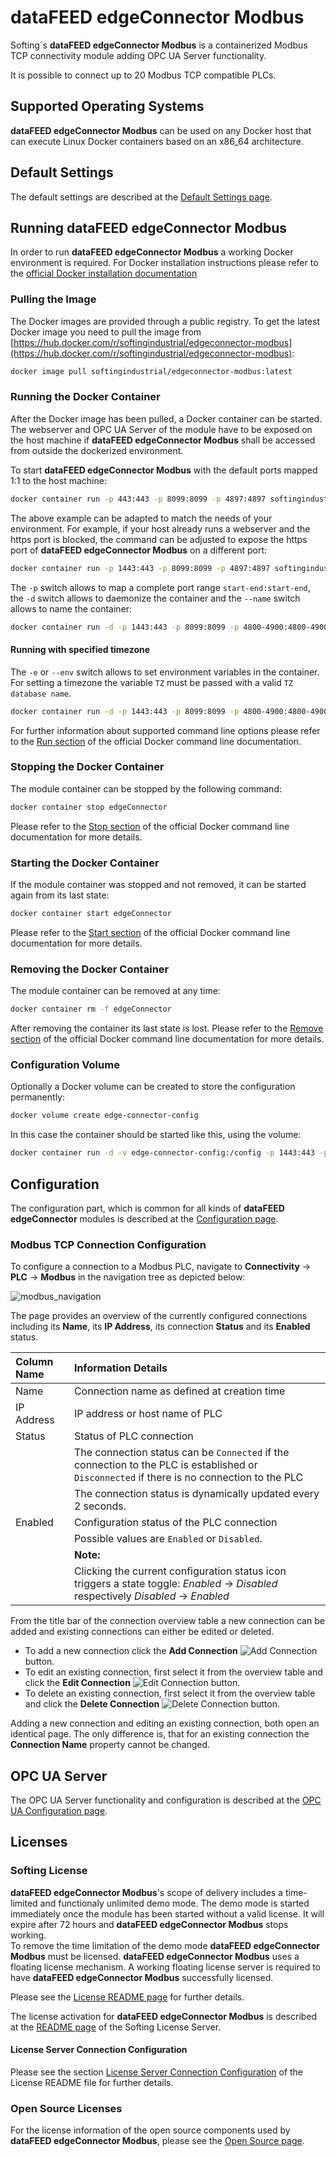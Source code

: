 # **dataFEED edgeConnector Modbus**

Softing´s **dataFEED edgeConnector Modbus** is a containerized Modbus TCP
connectivity module adding OPC UA Server functionality.

It is possible to connect up to 20 Modbus TCP compatible PLCs.

## Supported Operating Systems

**dataFEED edgeConnector Modbus** can be used on any Docker host that can
execute Linux Docker containers based on an x86_64 architecture.

## Default Settings

The default settings are described at the [Default Settings page](../common/defaults.md).

## Running **dataFEED edgeConnector Modbus**

In order to run **dataFEED edgeConnector Modbus** a working Docker environment
is required.
For Docker installation instructions please refer to the
[official Docker installation documentation](https://docs.docker.com/install/)

### Pulling the Image

The Docker images are provided through a public registry.
To get the latest Docker image you need to pull the image from
[https://hub.docker.com/r/softingindustrial/edgeconnector-modbus](https://hub.docker.com/r/softingindustrial/edgeconnector-modbus):

```bash
docker image pull softingindustrial/edgeconnector-modbus:latest
```

### Running the Docker Container

After the Docker image has been pulled, a Docker container can be started.
The webserver and OPC UA Server of the module have to be exposed on the host
machine if **dataFEED edgeConnector Modbus** shall be accessed from outside
the dockerized environment.

To start **dataFEED edgeConnector Modbus** with the default ports mapped 1:1
to the host machine:

```bash
docker container run -p 443:443 -p 8099:8099 -p 4897:4897 softingindustrial/edgeconnector-modbus
```

The above example can be adapted to match the needs of your environment.
For example, if your host already runs a webserver and the https port is
blocked, the command can be adjusted to expose the https port of **dataFEED
edgeConnector Modbus** on a different port:

```bash
docker container run -p 1443:443 -p 8099:8099 -p 4897:4897 softingindustrial/edgeconnector-modbus
```

The `-p` switch allows to map a complete port range `start-end:start-end`,
the `-d` switch allows to daemonize the container and the `--name` switch
allows to name the container:  

```bash
docker container run -d -p 1443:443 -p 8099:8099 -p 4800-4900:4800-4900 --name edgeConnector softingindustrial/edgeconnector-modbus
```

#### Running with specified timezone
The `-e` or `--env` switch allows to set environment variables in the container.
For setting a timezone the variable `TZ` must be passed with a valid `TZ database name`.

```bash
docker container run -d -p 1443:443 -p 8099:8099 -p 4800-4900:4800-4900 --name edgeConnector -e TZ=Europe/Berlin softingindustrial/edgeconnector-modbus
```

For further information about supported command line options please refer to the
[Run section](https://docs.docker.com/engine/reference/commandline/run/) of the
official Docker command line documentation.

### Stopping the Docker Container

The module container can be stopped by the following command:

```bash
docker container stop edgeConnector
```

Please refer to the
[Stop section](https://docs.docker.com/engine/reference/commandline/container_stop/)
of the official Docker command line documentation for more details.

### Starting the Docker Container

If the module container was stopped and not removed, it can be started again
from its last state:

```bash
docker container start edgeConnector
```

Please refer to the
[Start section](https://docs.docker.com/engine/reference/commandline/container_start/)
of the official Docker command line documentation for more details.

### Removing the Docker Container

The module container can be removed at any time:

```bash
docker container rm -f edgeConnector
```

After removing the container its last state is lost.
Please refer to the
[Remove section](https://docs.docker.com/engine/reference/commandline/container_rm/)
of the official Docker command line documentation for more details.

### Configuration Volume

Optionally a Docker volume can be created to store the configuration permanently:

```bash
docker volume create edge-connector-config
```

In this case the container should be started like this, using the volume:

```bash
docker container run -d -v edge-connector-config:/config -p 1443:443 -p 8099:8099 -p 4800-4900:4800-4900 --name edgeConnector softingindustrial/edgeconnector-modbus
```

## Configuration

The configuration part, which is common for all kinds of
**dataFEED edgeConnector** modules is described at the
[Configuration page](../common/configuration.md).

### Modbus TCP Connection Configuration

To configure a connection to a Modbus PLC, navigate to
**Connectivity** -> **PLC** -> **Modbus** in the navigation tree
as depicted below:

![modbus_navigation](../documentation_pics/modbus_navigation.png)

The page provides an overview of the currently configured connections including
its
**Name**, its **IP Address**, its connection **Status** and its **Enabled**
status.

| Column Name | Information Details                                                                                                                         |
| :--         | :--                                                                                                                                         |
| Name        | Connection name as defined at creation time                                                                                                 |
| IP Address  | IP address or host name of PLC                                                                                                              |
| Status      | Status of PLC connection                                                                                                                    |
|             | The connection status can be `Connected` if the connection to the PLC is established or `Disconnected` if there is no connection to the PLC |
|             | The connection status is dynamically updated every 2 seconds.                                                                               |
| Enabled     | Configuration status of the PLC connection                                                                                                  |
|             | Possible values are `Enabled` or `Disabled`.                                                                                                |
|             | **Note:**                                                                                                                                   |
|             | Clicking the current configuration status icon triggers a state toggle: *Enabled* -> *Disabled* respectively *Disabled* -> *Enabled*        |

From the title bar of the connection overview table a new connection can be added and existing connections can either be edited or deleted.  

- To add a new connection click the **Add Connection**
  ![Add Connection](../documentation_pics/add_connection.png) button.  
- To edit an existing connection, first select it from the overview table
  and click the **Edit Connection**
  ![Edit Connection](../documentation_pics/edit_connection.png) button.
- To delete an existing connection, first select it from the overview
  table and click the **Delete Connection**
  ![Delete Connection](../documentation_pics/delete_connection.png) button.  

Adding a new connection and editing an existing connection, both open an
identical page. The only difference is, that for an existing connection the
**Connection Name** property cannot be changed.  

## OPC UA Server

The OPC UA Server functionality and configuration is described at the
[OPC UA Configuration page](../common/opcua.md).

## Licenses

### Softing License

**dataFEED edgeConnector Modbus**'s scope of delivery includes a time-limited
and functionaly unlimited demo mode.
The demo mode is started immediately once the module has been started without a
valid license.
It will expire after 72 hours and **dataFEED edgeConnector Modbus** stops
working.  
To remove the time limitation of the demo mode **dataFEED edgeConnector Modbus**
must be licensed.
**dataFEED edgeConnector Modbus** uses a floating license mechanism.
A working floating license server is required to have **dataFEED edgeConnector
Modbus** successfully licensed.  

Please see the [License README page](../Licenses/README.md) for further details.

The license activation for **dataFEED edgeConnector Modbus** is described at the
[README page](../Licenses/SoftingLicenseServer/README.md) of the Softing License
Server.

#### License Server Connection Configuration

Please see the section
[License Server Connection Configuration](../Licenses/README.md#license-server-connection-configuration)
of the License README file for further details.

### Open Source Licenses

For the license information of the open source components used by
**dataFEED edgeConnector Modbus**, please see the
[Open Source page](../Licenses/OpenSourceLicenses.md).
